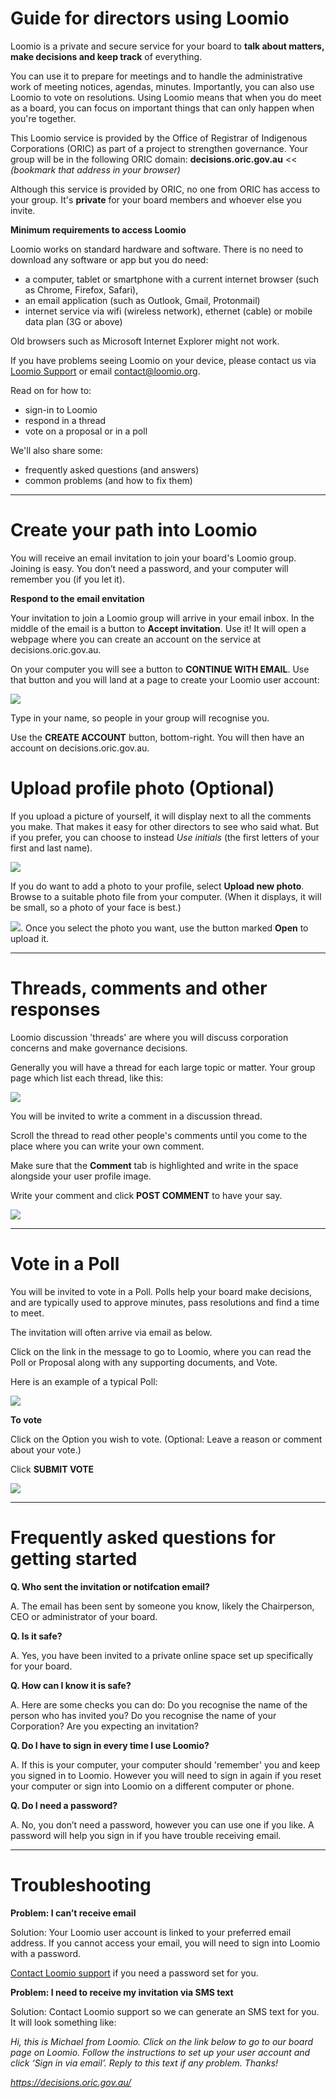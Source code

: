 # Guide for directors using Loomio

Loomio is a private and secure service for your board to **talk about matters, make decisions and keep track** of everything.

You can use it to prepare for meetings and to handle the administrative work of meeting notices, agendas, minutes. Importantly, you can also use Loomio to vote on resolutions. Using Loomio means that when you do meet as a board, you can focus on important things that can only happen when you're together.

This Loomio service is provided by the Office of Registrar of Indigenous Corporations (ORIC) as part of a project to strengthen governance. Your group will be in the following ORIC domain: **decisions.oric.gov.au** << *(bookmark that address in your browser)*

Although this service is provided by ORIC, no one from ORIC has access to your group. It's **private** for your board members and whoever else you invite.

****Minimum requirements to access Loomio****

Loomio works on standard hardware and software. There is no need to download any software or app but you do need:

* a computer, tablet or smartphone with a current internet browser (such as Chrome, Firefox, Safari),
* an email application (such as Outlook, Gmail, Protonmail)
* internet service via wifi (wireless network), ethernet (cable) or mobile data plan (3G or above)

Old browsers such as Microsoft Internet Explorer might not work.

If you have problems seeing Loomio on your device, please contact us via [Loomio Support](https://www.loomio.org/contact) or email [contact@loomio.org](mailto:contact@loomio.org).

Read on for how to:

* sign-in to Loomio
* respond in a thread
* vote on a proposal or in a poll

We'll also share some:

* frequently asked questions (and answers)
* common problems (and how to fix them)

---

# Create your path into Loomio

You will receive an email invitation to join your board's Loomio group. Joining is easy. You don’t need a password, and your computer will remember you (if you let it).

**Respond to the email envitation**

Your invitation to join a Loomio group will arrive in your email inbox. In the middle of the email is a button to **Accept invitation**. Use it! It will open a webpage where you can create an account on the service at decisions.oric.gov.au.

On your computer you will see a button to **CONTINUE WITH EMAIL**. Use that button and you will land at a page to create your Loomio user account:

![](create-account.png#width-80)

Type in your name, so people in your group will recognise you.

Use the **CREATE ACCOUNT** button, bottom-right. You will then have an account on decisions.oric.gov.au. 

# Upload profile photo (Optional)

If you upload a picture of yourself, it will display next to all the comments you make. That makes it easy for other directors to see who said what. But if you prefer, you can choose to instead *Use initials* (the first letters of your first and last name).

![](set-profile-photo.png#width-80)

If you do want to add a photo to your profile, select **Upload new photo**. Browse to a suitable photo file from your computer. (When it displays, it will be small, so a photo of your face is best.)

![](upload-photo.png#width-80). Once you select the photo you want, use the button marked **Open** to upload it.

---


# Threads, comments and other responses
Loomio discussion 'threads' are where you will discuss corporation concerns and make governance decisions.

Generally you will have a thread for each large topic or matter. Your group page which list each thread, like this:

![](thread-robotics-roadshow.png#width-80)

You will be invited to write a comment in a discussion thread.

Scroll the thread to read other people's comments until you come to the place where you can write your own comment.

Make sure that the **Comment** tab is highlighted and write in the space alongside your user profile image.

Write your comment and click **POST COMMENT** to have your say.

![](comment.png#width-80)


---


# Vote in a Poll
You will be invited to vote in a Poll.  Polls help your board make decisions, and are typically used to approve minutes, pass resolutions and find a time to meet.

The invitation will often arrive via email as below.

Click on the link in the message to go to Loomio, where you can read the Poll or Proposal along with any supporting documents, and Vote.

Here is an example of a typical Poll:

![](invitation-to-vote.png#width-80)

**To vote**

Click on the Option you wish to vote.
(Optional: Leave a reason or comment about your vote.)

Click **SUBMIT VOTE**

![](vote-form.png#width-80)

---

# Frequently asked questions for getting started
**Q. Who sent the invitation or notifcation email?**

A. The email has been sent by someone you know, likely the Chairperson, CEO or administrator of your board.

**Q. Is it safe?**  

A. Yes, you have been invited to a private online space set up specifically for your board.  

**Q. How can I know it is safe?**

A. Here are some checks you can do:
Do you recognise the name of the person who has invited you?
Do you recognise the name of your Corporation?
Are you expecting an invitation?

**Q. Do I have to sign in every time I use Loomio?**

A. If this is your computer, your computer should 'remember' you and keep you signed in to Loomio. However you will need to sign in again if you reset your computer or sign into Loomio on a different computer or phone.

**Q. Do I need a password?**

A. No, you don’t need a password, however you can use one if you like. A password will help you sign in if you have trouble receiving email.

---

# Troubleshooting

**Problem: I can’t receive email**

Solution: Your Loomio user account is linked to your preferred email address.  If you cannot access your email, you will need to sign into Loomio with a password.

[Contact Loomio support](https://decisions.oric.gov.au/contact) if you need a password set for you.

**Problem: I need to receive my invitation via SMS text**

Solution: Contact Loomio support so we can generate an SMS text for you. It will look something like:

*Hi, this is Michael from Loomio. Click on the link below to go to our board page on Loomio. Follow the instructions to set up your user account and click ‘Sign in via email’. Reply to this text if any problem. Thanks!*

*https://decisions.oric.gov.au/*
